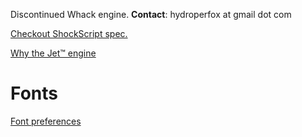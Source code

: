 Discontinued Whack engine. **Contact**: hydroperfox at gmail dot com

[Checkout ShockScript spec.](https://shockscript.github.io/ls/)

[Why the Jet™ engine](https://gist.github.com/hydroperx/9b3ed452b56a3bf782486d6ee1a65e4a/)

<!--

<a href="https://github.com/jetenginex" alt="JET+FUSE"><img width="500" src="https://github.com/user-attachments/assets/e6a834d8-b4a6-4a5b-859c-6320a21a354c" alt="JET+FUSE"></a>

<a href="https://github.com/jetenginex" alt="JET+FUSE"><img width="500" src="https://github.com/user-attachments/assets/fcd485bc-3897-4eda-8c49-616369a14ff5" alt="JET+FUSE"></a>

# Metro.js

[![Metro.js](https://github.com/user-attachments/assets/d4c6cf5f-0538-45d3-8450-e4d77eb8b29a)](https://github.com/hydroperx/metro.js)

-->

# Fonts

[Font preferences](https://github.com/hydroperx/freefonts)
